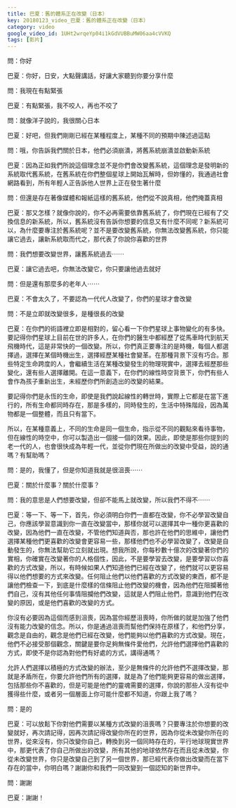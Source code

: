 ```yaml
---
title: 巴夏：舊的體系正在改變（日本）
key: 20180123_video_巴夏：舊的體系正在改變（日本）
category: video
google_video_id: 1UHt2wrqeYp04i1kGdVUBBuMW06aa4cVVKQ
tags: [影片]
---
```


問：你好

巴夏：你好，日安，大點聲講話，好讓大家聽到你要分享什麼

問：我現在有點緊張

巴夏：有點緊張，我不咬人，再也不咬了

問：就像洋子說的，我很關心日本

巴夏：好吧，但我們剛剛已經在某種程度上，某種不同的預期中陳述過這點

問：哦，你告訴我們關於日本，他們必須崩潰，將舊系統崩潰並啟動新系統

巴夏：因為正如我們所說這個理念並不是你們會改變舊系統，這個理念是發明新的系統取代舊系統，在舊系統在你們整個星球上開始瓦解時，但妳懂的，我通過社會網路看到，所有年輕人正告訴他人世界上正在發生著什麼

問：但還是存在著像媒體和報紙這樣的舊系統，他們從不說真相，他們掩蓋真相

巴夏：那又怎樣？就像你說的，你不必再需要依靠舊系統了，你們現在已經有了交換信息的新系統，所以，舊系統沒有告訴你想要的信息又有什麼不同呢？新系統可以，為什麼要專注於舊系統呢？並不是要改變舊系統，你無法改變舊系統，你只能讓它過去，讓新系統取而代之，那代表了你說你喜歡的世界

問：我們想要改變世界，讓舊系統過去⋯⋯

巴夏：讓它過去吧，你無法改變它，你只要讓他過去就好

問：但是還有那麼多的老年人⋯⋯

巴夏：不會太久了，不要認為一代代人改變了，你們的星球才會改變

問：不是立即就改變很多，是種很長的改變

巴夏：在你們的術語裡立即是相對的，留心看一下你們星球上事物變化的有多快。要記得你們星球上目前在世的許多人，在你們的醫生中都經歷了從馬車時代到航天飛機時代，這是非常快的一個改變。所以，你們真正要專注的是時機，每個人都選擇過，選擇在某個時機出生，選擇經歷某種社會變革。在那種背景下沒有巧合。那些特定生命跨度的人，會繼續生活在某種改變發生的物理現實中，選擇去經歷那些變化，還有些人選擇離開。在這一意義下，在你們的線性時空背景下，你們有些人會作為孩子重新出生，未經歷你們所創造出的改變的結果。

要記得你們是永恆的生命，即使是我們說起線性的轉世時，實際上它都是在當下進行的，所有生命都同時存在，那是多樣的，同時發生的，生活中特殊階段，因為萬物都是一個整體，而且只有當下。

所以，在某種意義上，不同的生命是同一個生命，指示從不同的觀點來看待事物，但在線性的時空中，你可以製造出一個接一個的效果。因此，即使是那些你提到的老一代的人，也會很快成為年輕一代，並從你們現在所做出的改變中受益，說的通嗎？有幫助嗎？

問：是的，我懂了，但是你知道我就是很沮喪⋯⋯

巴夏：關於什麼事？關於什麼事？

問：我的意思是人們想要改變，但卻不能馬上就改變，所以我們不得不⋯⋯

巴夏：等一下、等一下，首先，你必須明白你們一直都在改變，你不必學習改變自己，你應該學習意識到你一直在改變當中，那樣你就可以選擇其中一種你更喜歡的改變，因為他們一直在改變，不管他們知道與否，那也許在他們的思維中，讓他們選擇某種他們更喜歡的改變會更容易一些，那樣他們也不必學習改變了，改變是自動發生的，你無法幫助它立刻就出現。想我所說，你每秒數十億次的改變著你們的實相，你確實在改變著你的人格個性，因此，不是要學習去改變，是要學習以你喜歡的方式改變，所以，有時候如果人們知道他們已經在改變了，他們就可以更容易得以他們想要的方式來改變。任何阻止他們以他們喜歡的方式改變的東西，都不是讓他們檢查一下，到底是什麼樣的信條阻止他們改變的機會，因為他們在阻攔著他們自己，沒有其他任何事情阻攔他們改變，這就是人們阻止他們，意識到他們在改變的原因，或是他們喜歡的改變的方式。

你沒有必要因為這個而感到沮喪，因為當你經歷沮喪時，你所做的就是加強了他們沒有能力改變的信念。所以，你是通過沮喪而幫他們保持在原樣了，和他們分享，觀念是自由的，觀念是他們已經在改變，他們能夠以他們喜歡的方式改變。現在，他們不必接受那個觀念，關鍵是要你足夠無條件愛他們，允許他們選擇他們喜歡的方式，即使不是你認為對他們有好處的方式，講得通嗎？

允許人們選擇以積極的方式改變的辦法，至少是無條件的允許他們不選擇改變，那就是矛盾所在，你要允許他們所有的選擇，就是為了他們能夠更容易的做出選擇，包括那些你不喜歡的，但是可能是他們的靈魂需要的選擇，你說的那些人沒有從中獲得些什麼，或者另一個層面上你可能什麼都不知道，你跟上我了嗎？

問：是的

巴夏：可以放鬆下你對他們需要以某種方式改變的沮喪嗎？只要專注於你想要的改變就好，再次請記得，因再次請記得改變你所在的世界，因為你從未改變你所在的世界，從來沒有，你只改變你自己，轉換到另一個同時存在的，平行地球現實世界中，那更代表了你自己所做出的改變，所有其他的地球依然存在而且從未改變，你從未改變世界，你只是改變自己到了另一個世界，那已經代表你做出改變而在當下存在的當中，你明白嗎？謝謝你和我們一同改變到一個認知的新世界中。

問：謝謝

巴夏：謝謝！
